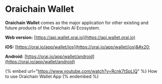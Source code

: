 # Oraichain Wallet

**Oraichain Wallet** comes as the major application for other existing and future products of the Oraichain AI Ecosystem.&#x20;

**Web version:** [https://api.wallet.orai.io](https://api.wallet.orai.io)

**iOS:** [https://orai.io/app/wallet/ios](https://orai.io/app/wallet/ios)&#x20;

**Android:** [https://orai.io/app/wallet/android](https://orai.io/app/wallet/android)

{% embed url="https://www.youtube.com/watch?v=Rcnk7tSpLlQ" %}
How to use Oraichain Wallet App
{% endembed %}
